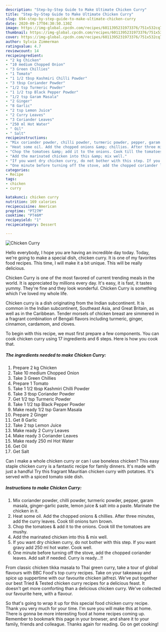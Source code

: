 ```yaml
---
description: "Step-by-Step Guide to Make Ultimate Chicken Curry"
title: "Step-by-Step Guide to Make Ultimate Chicken Curry"
slug: 694-step-by-step-guide-to-make-ultimate-chicken-curry
date: 2020-09-17T04:30:50.130Z
image: https://img-global.cpcdn.com/recipes/6011395231973376/751x532cq70/chicken-curry-recipe-main-photo.jpg
thumbnail: https://img-global.cpcdn.com/recipes/6011395231973376/751x532cq70/chicken-curry-recipe-main-photo.jpg
cover: https://img-global.cpcdn.com/recipes/6011395231973376/751x532cq70/chicken-curry-recipe-main-photo.jpg
author: Sylvia Zimmerman
ratingvalue: 4.7
reviewcount: 14
recipeingredient:
- "2 kg Chicken"
- "10 medium Chopped Onion"
- "3 Green Chillies"
- "1 Tomato"
- "1 1/2 tbsp Kashmiri Chilli Powder"
- "3 tbsp Coriander Powder"
- "1/2 tsp Turmeric Powder"
- "1 1/2 tsp Black Pepper Powder"
- "1/2 tsp Garam Masala"
- "2 Ginger"
- "8 Garlic"
- "2 tsp Lemon Juice"
- "2 Curry Leaves"
- "3 Coriander Leaves"
- "250 ml Hot Water"
- " Oil"
- " Salt"
recipeinstructions:
- "Mix coriander powder, chilli powder, turmeric powder, pepper, garam masala, ginger-garlic paste, lemon juice &amp; salt into a paste. Marinate the chicken in it."
- "Heat some oil. Add the chopped onions &amp; chillies. After three minutes, add the curry leaves. Cook till onions turn brown."
- "Chop the tomatoes &amp; add it to the onions. Cook till the tomatoes are mushy."
- "Add the marinated chicken into this &amp; mix well."
- "If you want dry chicken curry, do not bother with this step. If you want gravy add 250 ml hot water. Cook well."
- "One minute before turning off the stove, add the chopped coriander leaves. Add salt if needed. Curry is ready...!!"
categories:
- Recipe
tags:
- chicken
- curry

katakunci: chicken curry 
nutrition: 169 calories
recipecuisine: American
preptime: "PT27M"
cooktime: "PT46M"
recipeyield: "1"
recipecategory: Dessert

---
```



![Chicken Curry](https://img-global.cpcdn.com/recipes/6011395231973376/751x532cq70/chicken-curry-recipe-main-photo.jpg)

Hello everybody, I hope you are having an incredible day today. Today, we're going to make a special dish, chicken curry. It is one of my favorites food recipes. This time, I will make it a bit unique. This will be really delicious.

Chicken Curry is one of the most favored of current trending meals in the world. It is appreciated by millions every day. It's easy, it is fast, it tastes yummy. They're fine and they look wonderful. Chicken Curry is something which I've loved my whole life.

Chicken curry is a dish originating from the Indian subcontinent. It is common in the Indian subcontinent, Southeast Asia, and Great Britain, as well as in the Caribbean. Tender morsels of chicken breast are simmered in a fragrant combination of Bengali flavors including turmeric, ginger, cinnamon, cardamom, and cloves.


To begin with this recipe, we must first prepare a few components. You can cook chicken curry using 17 ingredients and 6 steps. Here is how you cook that.

<!--inarticleads1-->

##### The ingredients needed to make Chicken Curry:

1. Prepare 2 kg Chicken
1. Take 10 medium Chopped Onion
1. Take 3 Green Chillies
1. Prepare 1 Tomato
1. Take 1 1/2 tbsp Kashmiri Chilli Powder
1. Take 3 tbsp Coriander Powder
1. Get 1/2 tsp Turmeric Powder
1. Take 1 1/2 tsp Black Pepper Powder
1. Make ready 1/2 tsp Garam Masala
1. Prepare 2 Ginger
1. Get 8 Garlic
1. Take 2 tsp Lemon Juice
1. Make ready 2 Curry Leaves
1. Make ready 3 Coriander Leaves
1. Make ready 250 ml Hot Water
1. Get  Oil
1. Get  Salt


Can I make a whole chicken curry or can I use boneless chicken? This easy staple chicken curry is a fantastic recipe for family dinners. It&#39;s made with just a handful Try this fragrant Mauritian chicken curry with potatoes. It&#39;s served with a spiced tomato side dish. 

<!--inarticleads2-->

##### Instructions to make Chicken Curry:

1. Mix coriander powder, chilli powder, turmeric powder, pepper, garam masala, ginger-garlic paste, lemon juice &amp; salt into a paste. Marinate the chicken in it.
1. Heat some oil. Add the chopped onions &amp; chillies. After three minutes, add the curry leaves. Cook till onions turn brown.
1. Chop the tomatoes &amp; add it to the onions. Cook till the tomatoes are mushy.
1. Add the marinated chicken into this &amp; mix well.
1. If you want dry chicken curry, do not bother with this step. If you want gravy add 250 ml hot water. Cook well.
1. One minute before turning off the stove, add the chopped coriander leaves. Add salt if needed. Curry is ready...!!


From classic chicken tikka masala to Thai green curry, take a tour of global flavours with BBC Food&#39;s top curry recipes. Take on your takeaway and spice up suppertime with our favourite chicken jalfrezi. We&#39;ve put together our best Tried &amp; Tested chicken curry recipes for a delicious feast. It doesn&#39;t get more comforting than a delicious chicken curry. We&#39;ve collected our favourite here, with a flavour. 

So that's going to wrap it up for this special food chicken curry recipe. Thank you very much for your time. I'm sure you will make this at home. There is gonna be more interesting food at home recipes coming up. Remember to bookmark this page in your browser, and share it to your family, friends and colleague. Thanks again for reading. Go on get cooking!
